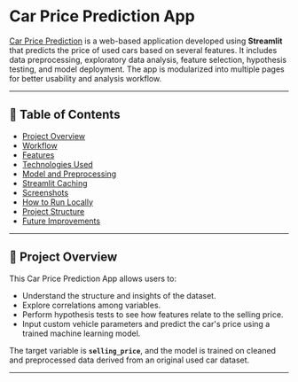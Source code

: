 # Car Price Prediction App

 [Car Price Prediction](https://car-price-predicition.onrender.com) is a web-based application developed using **Streamlit** that predicts the price of used cars based on several features. It includes data preprocessing, exploratory data analysis, feature selection, hypothesis testing, and model deployment. The app is modularized into multiple pages for better usability and analysis workflow.

---

## 📌 Table of Contents

- [Project Overview](#project-overview)
- [Workflow](#workflow)
- [Features](#features)
- [Technologies Used](#technologies-used)
- [Model and Preprocessing](#model-and-preprocessing)
- [Streamlit Caching](#streamlit-caching)
- [Screenshots](#screenshots)
- [How to Run Locally](#how-to-run-locally)
- [Project Structure](#project-structure)
- [Future Improvements](#future-improvements)

---

## 🧾 Project Overview

This Car Price Prediction App allows users to:

- Understand the structure and insights of the dataset.
- Explore correlations among variables.
- Perform hypothesis tests to see how features relate to the selling price.
- Input custom vehicle parameters and predict the car's price using a trained machine learning model.

The target variable is **`selling_price`**, and the model is trained on cleaned and preprocessed data derived from an original used car dataset.

---
